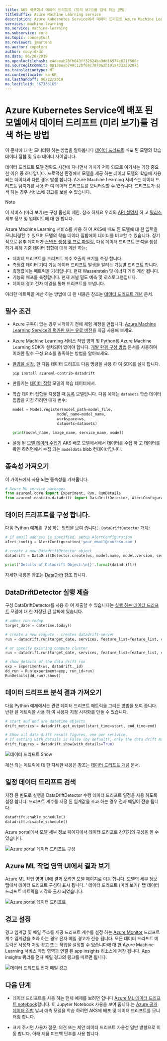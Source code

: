 ```yaml
---
title: AKS 배포에서 데이터 드리프트 (미리 보기)를 검색 하는 방법
titleSuffix: Azure Machine Learning service
description: Azure Kubernetes Service에서 데이터 드리프트 Azure Machine Learning 서비스에서 모델 배포를 검색 하는 방법에 알아봅니다.
services: machine-learning
ms.service: machine-learning
ms.subservice: core
ms.topic: conceptual
ms.reviewer: jmartens
ms.author: copeters
author: cody-dkdc
ms.date: 06/20/2019
ms.openlocfilehash: e4deeab28fb643ff32624ba9dd16574e621f508c
ms.sourcegitcommit: 08138eab740c12bf68c787062b101a4333292075
ms.translationtype: MT
ms.contentlocale: ko-KR
ms.lasthandoff: 06/22/2019
ms.locfileid: "67333165"
---
```

# <a name="how-to-detect-data-drift-preview-on-models-deployed-to-azure-kubernetes-service"></a>Azure Kubernetes Service에 배포 된 모델에서 데이터 드리프트 (미리 보기)를 검색 하는 방법
이 문서에 대 한 모니터링 하는 방법을 알아봅니다 [데이터 드리프트](concept-data-drift.md) 배포 된 모델의 학습 데이터 집합 및 유추 데이터 사이입니다. 

데이터 드리프트 모델 정확도 시간에 지나면서 가치가 저하 되므로 여기서는 가장 중요 한 이유 중 하나입니다. 프로덕션 환경에서 모델을 제공 하는 데이터 모델의 학습에 사용 되는 데이터와 다른 경우 발생 합니다. Azure Machine Learning 서비스는 데이터 드리프트 탐지기를 사용 하 여 데이터 드리프트를 모니터링할 수 있습니다. 드리프트가 검색 하는 경우 서비스에 경고를 보낼 수 있습니다.  

> [!Note]
> 이 서비스 (미리 보기)는 구성 옵션의 제한. 참조 하세요 우리의 [API 설명서](https://docs.microsoft.com/python/api/azureml-contrib-datadrift/?view=azure-ml-py) 하 고 [릴리스](azure-machine-learning-release-notes.md) 세부 정보 및 업데이트에 대 한 합니다. 

Azure Machine Learning 서비스를 사용 하 여 AKS에 배포 된 모델에 대 한 입력을 모니터링할 수 있으며 모델의 학습 데이터 집합에이 데이터를 비교할 수 있습니다. 정기적으로 유추 데이터가 [스냅숏 생성 및 프로 파일링](how-to-explore-prepare-data.md), 다음 데이터 드리프트 분석을 생성 하기 위해 기준 데이터 집합에 대해 계산 하는: 

+ 데이터 드리프트를 드리프트 계수 호출의 크기를 측정 합니다.
+ 측정값 데이터 기여 기능 데이터 드리프트 발생을 알리는 기능별 드리프트 합니다.
+ 측정값에는 메트릭을 거리입니다. 현재 Wasserstein 및 에너지 거리 계산 됩니다.
+ 기능의 배포를 측정합니다. 현재 커널 밀도 예측 및 히스토그램입니다.
+ 데이터 경고 전자 메일을 통해 드리프트를 보냅니다.

이러한 메트릭을 계산 하는 방법에 대 한 내용은 참조는 [데이터 드리프트 개념](concept-data-drift.md) 문서.

## <a name="prerequisites"></a>필수 조건

- Azure 구독이 없는 경우 시작하기 전에 체험 계정을 만듭니다. [Azure Machine Learning Service의 평가판 또는 유료 버전](https://aka.ms/AMLFree)을 지금 사용해 보세요.

- Azure Machine Learning 서비스 작업 영역 및 Python용 Azure Machine Learning SDK가 설치되어 있어야 합니다. [개발 환경 구성 방법](how-to-configure-environment.md) 문서를 사용하여 이러한 필수 구성 요소를 충족하는 방법을 알아보세요.

- [환경을 설정](how-to-configure-environment.md), 한 다음 데이터 드리프트 다음 명령을 사용 하 여 SDK를 설치 합니다.

    ```
    pip install azureml-contrib-datadrift
    ```

- 만들기는 [데이터 집합](how-to-create-register-datasets.md) 모델의 학습 데이터에서.

- 학습 데이터 집합을 지정할 때 [등록](concept-model-management-and-deployment.md) 모델입니다. 다음 예제는 `datasets` 학습 데이터 집합을 지정 하려면 매개 변수:

    ```python
    model = Model.register(model_path=model_file,
                        model_name=model_name,
                        workspace=ws,
                        datasets=datasets)

    print(model_name, image_name, service_name, model)
    ```

- 설정 된 [모델 데이터 수집기](how-to-enable-data-collection.md) AKS 배포 모델에서에서 데이터를 수집 하 고 데이터를 확인 하려면에서 수집 되는 `modeldata` blob 컨테이너입니다.

## <a name="import-dependencies"></a>종속성 가져오기 
이 가이드에서 사용 되는 종속성을 가져옵니다.

```python
# Azure ML service packages 
from azureml.core import Experiment, Run, RunDetails
from azureml.contrib.datadrift import DataDriftDetector, AlertConfiguration
``` 

## <a name="configure-data-drift"></a>데이터 드리프트를 구성 합니다. 

다음 Python 예제를 구성 하는 방법을 보여 줍니다는 `DataDriftDetector` 개체:

```python
# if email address is specified, setup AlertConfiguration
alert_config = AlertConfiguration('your_email@contoso.com')

# create a new DatadriftDetector object
datadrift = DataDriftDetector.create(ws, model.name, model.version, services, frequency="Day", alert_config=alert_config)
    
print('Details of Datadrift Object:\n{}'.format(datadrift))
```

자세한 내용은 참조는 [DataDrift](https://docs.microsoft.com/python/api/azureml-contrib-datadrift/?view=azure-ml-py) 참조 합니다.

## <a name="submit-a-datadriftdetector-run"></a>DataDriftDetector 실행 제출

구성 DataDriftDetector를 사용 하 여 제출할 수 있습니다는 [실행 하는 데이터 드리프트](https://docs.microsoft.com/python/api/azureml-contrib-datadrift/azureml.contrib.datadrift.datadriftdetector%28class%29?view=azure-ml-py#run-target-date--services--compute-target-name-none--create-compute-target-false--feature-list-none--drift-threshold-none-) 모델에 대 한 지정된 된 날짜에 있습니다. 

```python
# adhoc run today
target_date = datetime.today()

# create a new compute - creates datadrift-server
run = datadrift.run(target_date, services, feature_list=feature_list, create_compute_target=True)

# or specify existing compute cluster
run = datadrift.run(target_date, services, feature_list=feature_list, compute_target='cpu-cluster')

# show details of the data drift run
exp = Experiment(ws, datadrift._id)
dd_run = Run(experiment=exp, run_id=run)
RunDetails(dd_run).show()
```

## <a name="get-data-drift-analysis-results"></a>데이터 드리프트 분석 결과 가져오기

다음 Python 예제에서는 관련 데이터 드리프트 메트릭을 그리는 방법을 보여 줍니다. 반환 된 메트릭을 사용 하 여 사용자 지정 시각화를 만들 수 있습니다.

```python
# start and end are datetime objects 
drift_metrics = datadrift.get_output(start_time=start, end_time=end)

# Show all data drift result figures, one per serivice.
# If setting with_details is False (by default), only the data drift magnitude will be shown; if it's True, all details will be shown.
drift_figures = datadrift.show(with_details=True)
```

![데이터 드리프트 Show](media/how-to-monitor-data-drift/drift_show.png)

계산 되는 메트릭에 대 한 자세한 내용은 참조는 [데이터 드리프트 개념](concept-data-drift.md) 문서.

## <a name="schedule-data-drift-detection"></a>일정 데이터 드리프트 검색 

지정 된 빈도로 실행을 DataDriftDetector 수행 데이터 드리프트 일정을 사용 하도록 설정 합니다. 드리프트 계수를 지정 된 임계값을 초과 하는 경우 전자 메일이 전송 됩니다. 

```python
datadrift.enable_schedule()
datadrift.disable_schedule()
```

Azure portal에서 모델 세부 정보 페이지에서 데이터 드리프트 감지기의 구성을 볼 수 있습니다.

![Azure portal 데이터 드리프트 구성](media/how-to-monitor-data-drift/drift_config.png)

## <a name="view-results-in-azure-ml-workspace-ui"></a>Azure ML 작업 영역 UI에서 결과 보기

Azure ML 작업 영역 UI에 결과 보려면 모델 페이지로 이동 합니다. 모델의 세부 정보 탭에서 데이터 드리프트 구성이 표시 됩니다. ' 데이터 드리프트 (미리 보기)' 탭 데이터 드리프트 메트릭을 시각화 출시 되었습니다. 

![Azure portal 데이터 드리프트](media/how-to-monitor-data-drift/drift_ui.png)

## <a name="setting-up-alerts"></a>경고 설정 

경고 임계값 및 메일 주소를 제공 드리프트 계수를 설정 하는 [Azure Monitor](https://docs.microsoft.com/azure/azure-monitor/overview) 드리프트 계수 임계값을 초과 하는 경우 전자 메일 경고가 전송 됩니다. 모든 데이터 드리프트 메트릭은 사용자 지정 경고 또는 작업을 설정할 수 있습니다에 대 한 Azure Machine Learning 서비스 작업 영역과 연결 된 app insights 리소스에 저장 됩니다. App insights 쿼리를 전자 메일 경고의 링크를 따르면 됩니다.

![데이터 드리프트 전자 메일 경고](media/how-to-monitor-data-drift/drift_email.png)

## <a name="next-steps"></a>다음 단계

* 데이터 드리프트를 사용 하는 전체 예제를 보려면 합니다 [Azure ML 데이터 드리프트 notebook](https://github.com/Azure/MachineLearningNotebooks/blob/master/how-to-use-azureml/data-drift/azure-ml-datadrift.ipynb)합니다. 이 Jupyter Notebook 사용을 보여 줍니다.는 [Azure 공개 데이터 집합](https://docs.microsoft.com/azure/open-datasets/overview-what-are-open-datasets) 날씨 예측 모델을 학습 하려면 AKS에 배포 및 데이터 드리프트를 모니터링 합니다. 

* 크게 주시면 사용자 질문, 의견 또는 제안 데이터 드리프트 가용성 일반 방향으로 이동 합니다. 아래 제품 피드백 단추를 사용 합니다. 
